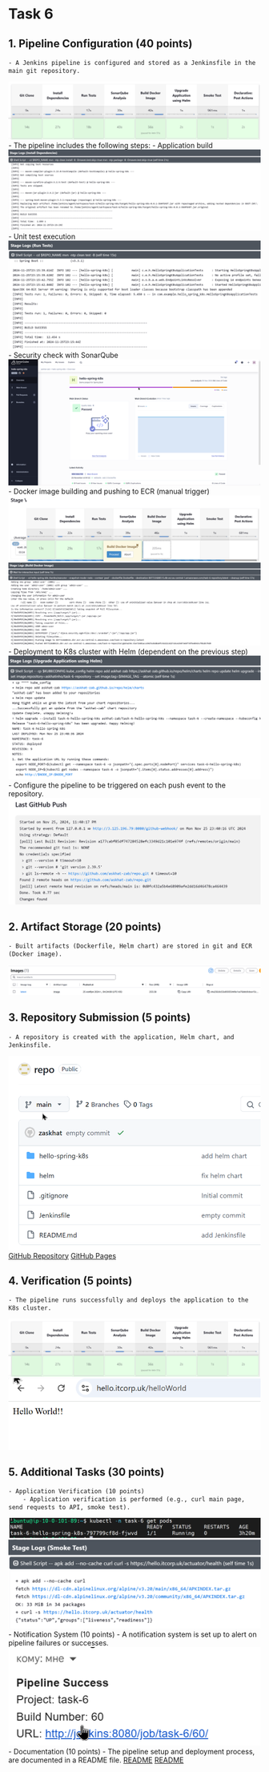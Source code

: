 # Task 6


## 1. **Pipeline Configuration (40 points)**
    - A Jenkins pipeline is configured and stored as a Jenkinsfile in the main git repository.
![Jenkins pipeline](images/0_pipeline.png)
    - The pipeline includes the following steps:
        - Application build
![Application build](images/1_build.png)
        - Unit test execution
![Unit test execution](images/2_unit_test.png)
        - Security check with SonarQube
![SonarQube](images/3_sonarqube.png)
        - Docker image building and pushing to ECR (manual trigger)
![Dockerize](images/4_dockerize_1.png)
![Dockerize](images/4_dockerize_2.png)
        - Deployment to K8s cluster with Helm (dependent on the previous step)
![Helm install](images/5_deploy.png)
        - Configure the pipeline to be triggered on each push event to the repository.
![Trigger](images/12_trigger.png)


## 2. **Artifact Storage (20 points)**
    - Built artifacts (Dockerfile, Helm chart) are stored in git and ECR (Docker image).
![Built artifacts](images/6_artifact.png)


## 3. **Repository Submission (5 points)**
    - A repository is created with the application, Helm chart, and Jenkinsfile.
![Repository](images/7_repo.png)
[GitHub Repository](https://github.com/askhat-zab/repo)
[GitHub Pages](https://askhat-zab.github.io/repo/)


## 4. **Verification (5 points)**
    - The pipeline runs successfully and deploys the application to the K8s cluster.
![Jenkins pipeline](images/0_pipeline.png)
![Application](images/8_app.png)


## 5. **Additional Tasks (30 points)**
    - Application Verification (10 points)
        - Application verification is performed (e.g., curl main page, send requests to API, smoke test).
![Get pods](images/9_k_get_pods.png)
![Curl](images/10_smoke_test.png)
    - Notification System (10 points)
        - A notification system is set up to alert on pipeline failures or successes.
![Email](images/11_email.png)
    - Documentation (10 points)
        - The pipeline setup and deployment process, are documented in a README file.
[README](https://github.com/askhat-zab/rsschool-devops-course-tasks/blob/task_6/README.md)
[README](https://github.com/askhat-zab/repo/blob/main/README.md)


